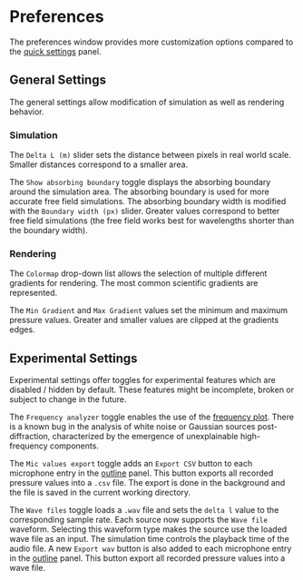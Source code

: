 # Preferences

The preferences window provides more customization options compared to the [quick settings](../ui/quick_settings.md) panel.

## General Settings

The general settings allow modification of simulation as well as rendering behavior.

### Simulation

The `Delta L (m)` slider sets the distance between pixels in real world scale. Smaller distances correspond to a smaller area. 

The `Show absorbing boundary` toggle displays the absorbing boundary around the simulation area. The absorbing boundary is used for more accurate free field simulations. The absorbing boundary width is modified with the `Boundary width (px)` slider. Greater values correspond to better free field simulations (the free field works best for wavelengths shorter than the boundary width).

### Rendering

The `Colormap` drop-down list allows the selection of multiple different gradients for rendering. The most common scientific gradients are represented.

The `Min Gradient` and `Max Gradient` values set the minimum and maximum pressure values. Greater and smaller values are clipped at the gradients edges.

## Experimental Settings

Experimental settings offer toggles for experimental features which are disabled / hidden by default. These features might be incomplete, broken or subject to change in the future.

The `Frequency analyzer` toggle enables the use of the [frequency plot](./plots/frequency.md). There is a known bug in the analysis of white noise or Gaussian sources post-diffraction, characterized by the emergence of unexplainable high-frequency components.

The `Mic values export` toggle adds an `Export CSV` button to each microphone entry in the [outline](./outline.md) panel. This button exports all recorded pressure values into a `.csv` file. The export is done in the background and the file is saved in the current working directory.

The `Wave files` toggle loads a `.wav` file and sets the `delta l` value to the corresponding sample rate. Each source now supports the `Wave file` waveform. Selecting this waveform type makes the source use the loaded wave file as an input. The simulation time controls the playback time of the audio file. A new `Export wav` button is also added to each microphone entry in the [outline](./outline.md) panel. This button export all recorded pressure values into a wave file.